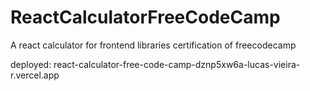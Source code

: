 # ReactCalculatorFreeCodeCamp
A react calculator for frontend libraries certification of freecodecamp

deployed: react-calculator-free-code-camp-dznp5xw6a-lucas-vieira-r.vercel.app
